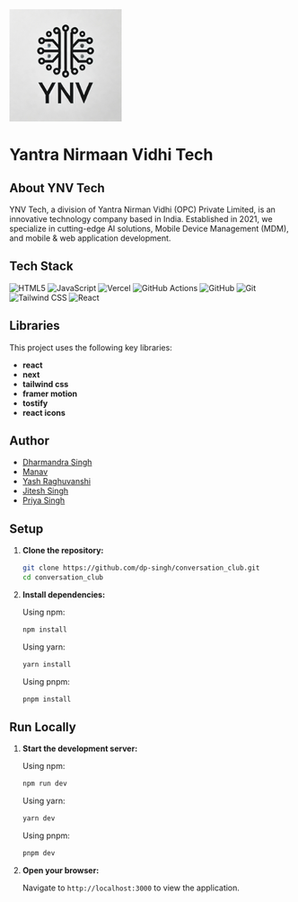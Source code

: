 <img src="app/favicon.ico" height=200 />

# Yantra Nirmaan Vidhi Tech

## About YNV Tech

YNV Tech, a division of Yantra Nirman Vidhi (OPC) Private Limited, is an innovative technology company based in India. Established in 2021, we specialize in cutting-edge AI solutions, Mobile Device Management (MDM), and mobile & web application development.

## Tech Stack

![HTML5](https://img.shields.io/badge/html5-%23E34F26.svg?style=for-the-badge&logo=html5&logoColor=white)
![JavaScript](https://img.shields.io/badge/javascript-%23323330.svg?style=for-the-badge&logo=javascript&logoColor=%23F7DF1E) 
![Vercel](https://img.shields.io/badge/vercel-%23000000.svg?style=for-the-badge&logo=vercel&logoColor=white)
![GitHub Actions](https://img.shields.io/badge/github%20actions-%232671E5.svg?style=for-the-badge&logo=githubactions&logoColor=white)
![GitHub](https://img.shields.io/badge/github-%23121011.svg?style=for-the-badge&logo=github&logoColor=white)
![Git](https://img.shields.io/badge/git-%23F05033.svg?style=for-the-badge&logo=git&logoColor=white)
![Tailwind CSS](https://img.shields.io/badge/Tailwind_CSS-%231572B6.svg?style=for-the-badge&logo=tailwindcss&logoColor=white") 
![React](https://img.shields.io/badge/react-%2320232a.svg?style=for-the-badge&logo=react&logoColor=%2361DAFB)

## Libraries

This project uses the following key libraries:

* **react** 
* **next** 
* **tailwind css** 
* **framer motion**
* **tostify**
* **react icons**


## Author

* [Dharmandra Singh](https://github.com/dp-singh) 
* [Manav](https://github.com/Manav0501) 
* [Yash Raghuvanshi](https://github.com/Yashraghuvans) 
* [Jitesh Singh](https://github.com/CodrJitesh)
* [Priya Singh](https://github.com/1993Pri)

## Setup

1.  **Clone the repository:**

    ```bash
    git clone https://github.com/dp-singh/conversation_club.git
    cd conversation_club
    ```

2.  **Install dependencies:**

    Using npm:

    ```bash
    npm install
    ```

    Using yarn:

    ```bash
    yarn install
    ```

    Using pnpm:

    ```bash
    pnpm install
    ```

## Run Locally

1.  **Start the development server:**

    Using npm:

    ```bash
    npm run dev
    ```

    Using yarn:

    ```bash
    yarn dev
    ```

    Using pnpm:

    ```bash
    pnpm dev
    ```

2.  **Open your browser:**

    Navigate to `http://localhost:3000` to view the application.

